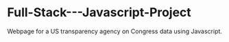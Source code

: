 # Full-Stack---Javascript-Project
Webpage for a US transparency agency on Congress data using Javascript.
